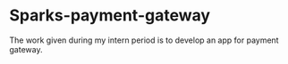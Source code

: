 # Sparks-payment-gateway
The work given during my intern period is to develop an app for payment gateway.
